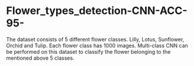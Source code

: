 # Flower_types_detection-CNN-ACC-95-
The dataset consists of 5 different flower classes. Lilly, Lotus, Sunflower, Orchid and Tulip. Each flower class has 1000 images. Multi-class CNN can be performed on this dataset to classify the flower belonging to the mentioned above 5 classes.
